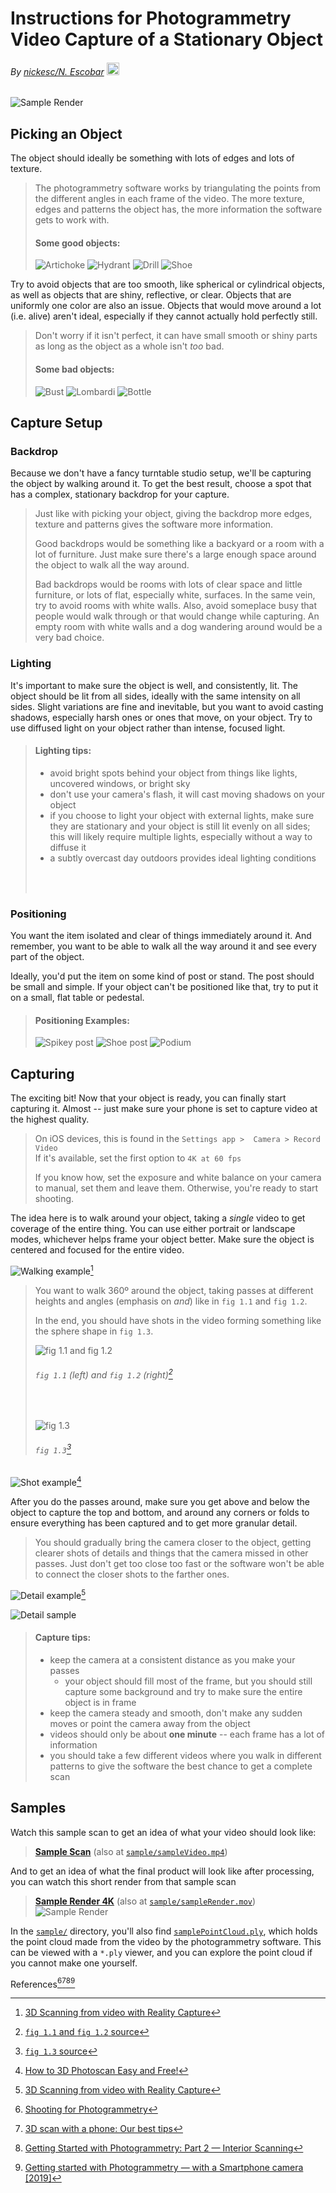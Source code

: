 # Instructions for Photogrammetry Video Capture of a Stationary Object
###### By [nickesc/N. Escobar](https://github.com/nickesc) <img src="img/githubLogo.png" width=20 height =20>

![Sample Render](img/sampleRender.gif)

## Picking an Object
The object should ideally be something with lots of edges 
and lots of texture.

> The photogrammetry software works by triangulating the 
> points from the different angles in each frame of the 
> video. The more texture, edges and patterns the object 
> has, the more information the software gets to work with.
>
> #### Some good objects:
> 
> ![Artichoke](img/artichoke.png)
> ![Hydrant](img/hydrant.png)
> ![Drill](img/drill.png)
> ![Shoe](img/shoe1.jpeg)

Try to avoid objects that are too smooth, like spherical 
or cylindrical objects, as well as objects that are
shiny, reflective, or clear. Objects that are uniformly 
one color are also an issue. Objects that would move 
around a lot (i.e. alive) aren't ideal, especially if they
cannot actually hold perfectly still.

> Don't worry if it isn't perfect, it can have small smooth 
> or shiny parts as long as the object as a whole isn't 
> *too* bad.
>
> #### Some bad objects:
> 
> ![Bust](img/bust.png)
> ![Lombardi](img/lombardi.jpg)
> ![Bottle](img/bottle.jpeg)

## Capture Setup

### Backdrop

Because we don't have a fancy turntable studio setup, we'll
be capturing the object by walking around it. To get the best
result, choose a spot that has a complex, stationary 
backdrop for your capture.

> Just like with picking your object, giving the backdrop
> more edges, texture and patterns gives the software more 
> information.
> 
> Good backdrops would be something like a backyard or a
> room with a lot of furniture. Just make sure there's a
> large enough space around the object to walk all the way
> around.
> 
> Bad backdrops would be rooms with lots of clear space and
> little furniture, or lots of flat, especially white, surfaces.
> In the same vein, try to avoid rooms with white walls. Also, 
> avoid someplace busy that people would walk through or that 
> would change while capturing. An empty room with white walls 
> and a dog wandering around would be a very bad choice.

### Lighting

It's important to make sure the object is well, and 
consistently, lit. The object should be lit from all sides,
ideally with the same intensity on all sides. Slight
variations are fine and inevitable, but you want to avoid
casting shadows, especially harsh ones or ones that move, 
on your object. Try to use diffused light on your object
rather than intense, focused light.

> #### Lighting tips:
> - avoid bright spots behind your object from things like
lights, uncovered windows, or bright sky
> - don't use your camera's flash, it will cast moving shadows
on your object
> - if you choose to light your object with external lights, 
make sure they are stationary and your object is still lit 
evenly on all sides; this will likely  require multiple lights,
especially without a way to diffuse it
> - a subtly overcast day outdoors provides ideal lighting 
conditions
> <br/>
> <br/>

### Positioning
You want the item isolated and clear of things immediately
around it. And remember, you want to be able to walk all the 
way around it and see every part of the object.

Ideally, you'd put the item on some kind of post or stand. 
The post should be small and simple. If your object can't be 
positioned like that, try to put it on a small, flat table or
pedestal.

> #### Positioning Examples:
> 
> ![Spikey post](img/spikyPost.png)
> ![Shoe post](img/shoe2.jpeg)
> ![Podium](img/podium.jpeg)

## Capturing

The exciting bit! Now that your object is ready, you can
finally start capturing it. Almost -- just make sure your
phone is set to capture video at the highest quality.

> On iOS devices, this is found in the `Settings app > 
> Camera > Record Video`\
> If it's available, set the first option to `4K at 60 fps`
> 
> If you know how, set the exposure and white balance on your
> camera to manual, set them and leave them. Otherwise, you're 
> ready to start shooting.

The idea here is to walk around your object, taking a *single* 
video to get coverage of the entire thing. You can use either
portrait or landscape modes, whichever helps frame your object
better. Make sure the object is centered and focused for the
entire video.

![Walking example](img/walking.gif)[^1]

> You want to walk 360º around the object, taking passes at 
> different heights and angles (emphasis on *and*) like in
> `fig 1.1` and `fig 1.2`.
> 
> In the end, you should have shots in the video forming 
> something like the sphere shape in `fig 1.3`.
> 
> ![fig 1.1 and fig 1.2](img/cameraExample1.jpg)
> ###### `fig 1.1` *(left)* and `fig 1.2` *(right)*[^alpha]
>
> <br/>
>
> ![fig 1.3](img/cameraExample2.jpg)
> ###### `fig 1.3`[^beta]

![Shot example](img/stumpVid.gif)[^2]

After you do the passes around, make sure you get above and below the 
object to capture the top and bottom, and around any corners or folds
to ensure everything has been captured and to get more granular detail.

> You should gradually bring the camera closer to the object, getting
> clearer shots of details and things that the camera missed in other 
> passes. Just don't get too close too fast or the software won't be 
> able to connect the closer shots to the farther ones.

![Detail example](img/view.gif)[^1]

![Detail sample](img/detailSample.gif)


> #### Capture tips:
> - keep the camera at a consistent distance as you make your passes
>   - your object should fill most of the frame, but you should still 
      capture some background and  try to make sure the entire object 
      is in frame
> - keep the camera steady and smooth, don't make any sudden moves or
>   point the camera away from the object
> - videos should only be about **one minute** -- each frame has a lot of 
    information
> - you should take a few different videos where you walk in different 
    patterns to give the software the best chance to get a complete
    scan


## Samples

Watch this sample scan to get an idea of what your video should look like:

> [**Sample Scan**](https://player.vimeo.com/video/628471220?h=8254701244) (also at [`sample/sampleVideo.mp4`](https://github.com/nickesc/PhotogrammetryVideoInstructions/blob/main/sample/sampleVideo.mp4))

And to get an idea of what the final product will look like after processing,
you can watch this short render from that sample scan

> [**Sample Render 4K**](https://player.vimeo.com/video/630037720?h=33217a9381) (also at [`sample/sampleRender.mov`](https://github.com/nickesc/PhotogrammetryVideoInstructions/blob/main/sample/sampleRender.mov))
> ![Sample Render](img/sampleRender.gif)

In the [`sample/`](https://github.com/nickesc/PhotogrammetryVideoInstructions/blob/main/sample) 
directory, you'll also find [`samplePointCloud.ply`](https://github.com/nickesc/PhotogrammetryVideoInstructions/blob/main/sample/samplePointCloud.ply),
which holds the point cloud made from the video by the photogrammetry 
software. This can be viewed with a `*.ply` viewer, and you can explore 
the point cloud if you cannot make one yourself.

References[^a][^b][^c][^d]

[^a]: [Shooting for Photogrammetry](https://www.instructables.com/Shooting-for-Photogrammetry/)
[^b]: [3D scan with a phone: Our best tips](https://www.sculpteo.com/en/3d-learning-hub/best-articles-about-3d-printing/3d-scan-smartphone/)
[^c]: [Getting Started with Photogrammetry: Part 2 — Interior Scanning](https://medium.com/realities-io/getting-started-with-photogrammetry-part-2-f957c9e8d61d)
[^d]: [Getting started with Photogrammetry — with a Smartphone camera \[2019\]](https://medium.com/realities-io/getting-started-with-photogrammetry-d0a6ee40cb72)

[^1]: [3D Scanning from video with Reality Capture](https://www.youtube.com/watch?v=i8AdX6OCvHg)
[^2]: [How to 3D Photoscan Easy and Free!](https://www.youtube.com/watch?v=k4NTf0hMjtY)

[^alpha]: [`fig 1.1` and `fig 1.2` source](https://www.3dscanstore.com/blog/3d-scanning-reflective-objects)
[^beta]: [`fig 1.3` source](https://www.vistable.com/photogrammetry-or-photo-modeling-for-the-digital-factory-model/)

